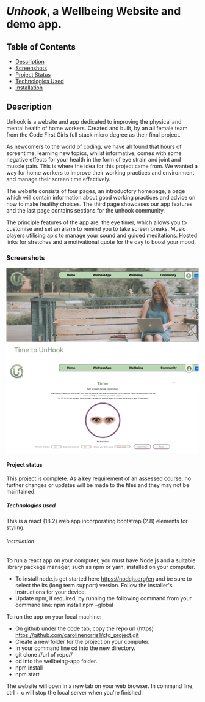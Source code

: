 # ***Unhook*, a Wellbeing Website and demo app.**

## **Table of Contents**
- [Description](#description)
- [Screenshots](#screenshots)
- [Project Status](#project-status)
- [Technologies Used](#technologies-used)
- [Installation](#installation)

## Description
Unhook is a website and app dedicated to improving the physical and mental health of home workers. Created and built, by an all female team from the Code First Girls full stack micro degree as their final project. 

As newcomers to the world of coding, we have all found that hours of screentime, learning new topics, whilst informative, comes with some negative effects for your health in the form of eye strain and joint and muscle pain. This is where the idea for this project came from. We wanted a way for home workers to improve their working practices and  environment and manage their screen time effectively.

The website consists of four pages, an introductory homepage, a page which will contain information about good working practices and advice on how to make healthy choices. The third page showcases our app features and the last page contains sections for the unhook community.

The principle features of the app are: the eye timer, which allows you to customise and set an alarm to remind you to take screen breaks. Music players utilising apis to manage your sound and guided meditations. Hosted links for stretches and a motivational quote for the day to boost your mood. 

### Screenshots

![Homepage image](https://github.com/carolinenorris1/cfg_project/blob/Website-images/website-images/Home-1.png?raw=true) \
![Eye timer app](https://github.com/carolinenorris1/cfg_project/blob/Website-images/website-images/App-4.png?raw=true)


#### Project status

This project is complete. As a key requirement of an assessed course, no further changes or updates will be made to the files and they may not be maintained.

##### Technologies used

This is a react (18.2) web app incorporating bootstrap (2.8) elements for styling.

###### Installation
To run a react app on your computer, you must have Node.js and a suitable library package manager, such as npm or yarn, installed on your computer. 

- To install node.js get started here https://nodejs.org/en and be sure to select the lts (long term support) version. Follow the installer's instructions for your device.
- Update npm, if required, by running the following command from your command line: npm install npm –global 

 To run the app on your local machine:

 - On github under the code tab, copy the repo url (https)
 https://github.com/carolinenorris1/cfg_project.git
 - Create a new folder for the project on your computer.
 - In your command line cd into the new directory.
 - git clone //url of repo//
 - cd into the wellbeing-app folder.
 - npm install
 - npm start

The website will open in a new tab on your web browser.
In command line, ctrl + c will stop the local server when you're finished!